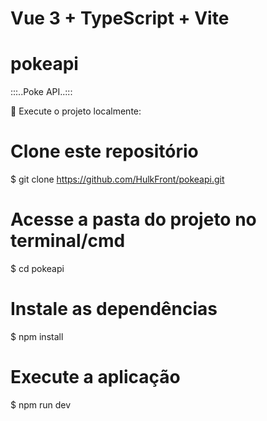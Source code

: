 # Vue 3 + TypeScript + Vite

# pokeapi
:::..Poke API..:::


🏁 Execute o projeto localmente:
# Clone este repositório
$ git clone https://github.com/HulkFront/pokeapi.git

# Acesse a pasta do projeto no terminal/cmd
$ cd pokeapi

# Instale as dependências
$ npm install

# Execute a aplicação
$ npm run dev
